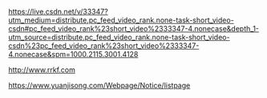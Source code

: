https://live.csdn.net/v/33347?utm_medium=distribute.pc_feed_video_rank.none-task-short_video-csdn#pc_feed_video_rank%23short_video%2333347-4.nonecase&depth_1-utm_source=distribute.pc_feed_video_rank.none-task-short_video-csdn%23pc_feed_video_rank%23short_video%2333347-4.nonecase&spm=1000.2115.3001.4128




http://www.rrkf.com


https://www.yuanjisong.com/Webpage/Notice/listpage

